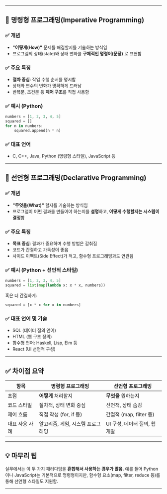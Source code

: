 
---

## 🌟 명령형 프로그래밍(Imperative Programming)

### ✅ 개념  
- **"어떻게(How)"** 문제를 해결할지를 기술하는 방식임  
- 프로그램의 상태(state)와 상태 변화를 **구체적인 명령어(문장)** 로 표현함

### ✅ 주요 특징  
- **절차 중심**: 작업 수행 순서를 명시함  
- 상태와 변수의 변화가 명확하게 드러남  
- 반복문, 조건문 등 **제어 구조**를 직접 사용함

### ✅ 예시 (Python)
```python
numbers = [1, 2, 3, 4, 5]
squared = []
for n in numbers:
    squared.append(n * n)
```

### ✅ 대표 언어  
- C, C++, Java, Python (명령형 스타일), JavaScript 등  

---

## 🌟 선언형 프로그래밍(Declarative Programming)

### ✅ 개념  
- **"무엇을(What)"** 할지를 기술하는 방식임  
- 프로그램이 어떤 결과를 만들어야 하는지를 **설명**하고, **어떻게 수행할지는 시스템이 결정**함

### ✅ 주요 특징  
- **목표 중심**: 결과가 중요하며 수행 방법은 감춰짐  
- 코드가 간결하고 가독성이 좋음  
- 사이드 이펙트(Side Effect)가 적고, 함수형 프로그래밍과도 연관됨

### ✅ 예시 (Python + 선언적 스타일)
```python
numbers = [1, 2, 3, 4, 5]
squared = list(map(lambda x: x * x, numbers))
```

혹은 더 간결하게:
```python
squared = [x * x for x in numbers]
```

### ✅ 대표 언어 및 기술  
- SQL (데이터 질의 언어)  
- HTML (웹 구조 정의)  
- 함수형 언어: Haskell, Lisp, Elm 등  
- React (UI 선언적 구성)

---

## ✅ 차이점 요약

| 항목            | 명령형 프로그래밍             | 선언형 프로그래밍              |
|-----------------|------------------------------|-------------------------------|
| 초점            | **어떻게** 처리할지          | **무엇을** 원하는지           |
| 코드 스타일     | 절차적, 상태 변화 중심       | 선언적, 상태 숨김              |
| 제어 흐름       | 직접 작성 (for, if 등)       | 간접적 (map, filter 등)       |
| 대표 사용 사례  | 알고리즘, 게임, 시스템 프로그래밍 | UI 구성, 데이터 질의, 웹 개발 |

---

## 💡 마무리 팁  
실무에서는 이 두 가지 패러다임을 **혼합해서 사용하는 경우가 많음.** 예를 들어 Python이나 JavaScript는 기본적으로 명령형이지만, 함수형 요소(map, filter, reduce 등)를 통해 선언형 스타일도 지원함.

---
